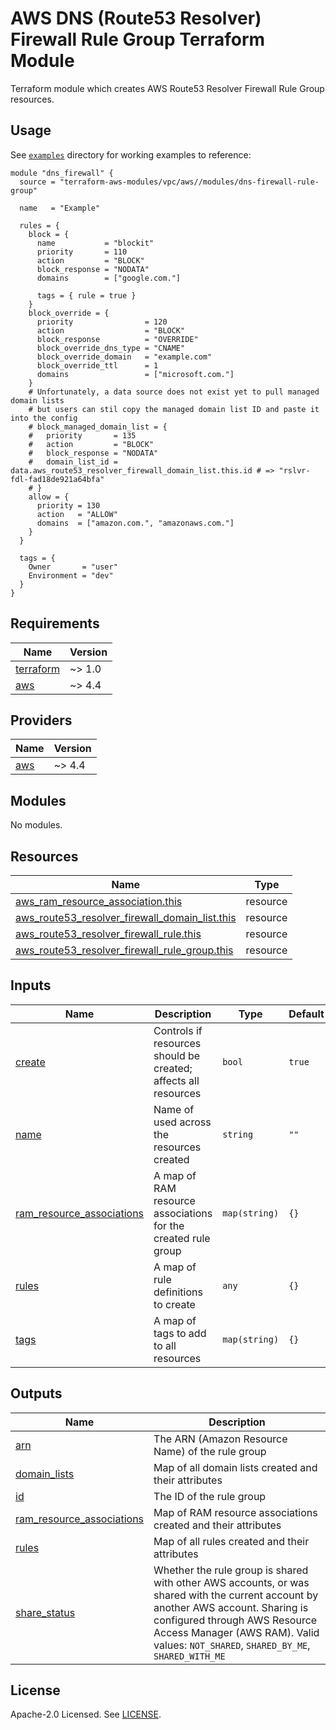 # AWS DNS (Route53 Resolver) Firewall Rule Group Terraform Module

Terraform module which creates AWS Route53 Resolver Firewall Rule Group resources.

## Usage

See [`examples`](https://github.com/clowdhaus/terraform-aws-vpc-v5/tree/main/examples) directory for working examples to reference:

```hcl
module "dns_firewall" {
  source = "terraform-aws-modules/vpc/aws//modules/dns-firewall-rule-group"

  name   = "Example"

  rules = {
    block = {
      name           = "blockit"
      priority       = 110
      action         = "BLOCK"
      block_response = "NODATA"
      domains        = ["google.com."]

      tags = { rule = true }
    }
    block_override = {
      priority                = 120
      action                  = "BLOCK"
      block_response          = "OVERRIDE"
      block_override_dns_type = "CNAME"
      block_override_domain   = "example.com"
      block_override_ttl      = 1
      domains                 = ["microsoft.com."]
    }
    # Unfortunately, a data source does not exist yet to pull managed domain lists
    # but users can stil copy the managed domain list ID and paste it into the config
    # block_managed_domain_list = {
    #   priority       = 135
    #   action         = "BLOCK"
    #   block_response = "NODATA"
    #   domain_list_id =  data.aws_route53_resolver_firewall_domain_list.this.id # => "rslvr-fdl-fad18de921a64bfa"
    # }
    allow = {
      priority = 130
      action   = "ALLOW"
      domains  = ["amazon.com.", "amazonaws.com."]
    }
  }

  tags = {
    Owner       = "user"
    Environment = "dev"
  }
}
```

<!-- BEGINNING OF PRE-COMMIT-TERRAFORM DOCS HOOK -->
## Requirements

| Name | Version |
|------|---------|
| <a name="requirement_terraform"></a> [terraform](#requirement\_terraform) | ~> 1.0 |
| <a name="requirement_aws"></a> [aws](#requirement\_aws) | ~> 4.4 |

## Providers

| Name | Version |
|------|---------|
| <a name="provider_aws"></a> [aws](#provider\_aws) | ~> 4.4 |

## Modules

No modules.

## Resources

| Name | Type |
|------|------|
| [aws_ram_resource_association.this](https://registry.terraform.io/providers/hashicorp/aws/latest/docs/resources/ram_resource_association) | resource |
| [aws_route53_resolver_firewall_domain_list.this](https://registry.terraform.io/providers/hashicorp/aws/latest/docs/resources/route53_resolver_firewall_domain_list) | resource |
| [aws_route53_resolver_firewall_rule.this](https://registry.terraform.io/providers/hashicorp/aws/latest/docs/resources/route53_resolver_firewall_rule) | resource |
| [aws_route53_resolver_firewall_rule_group.this](https://registry.terraform.io/providers/hashicorp/aws/latest/docs/resources/route53_resolver_firewall_rule_group) | resource |

## Inputs

| Name | Description | Type | Default | Required |
|------|-------------|------|---------|:--------:|
| <a name="input_create"></a> [create](#input\_create) | Controls if resources should be created; affects all resources | `bool` | `true` | no |
| <a name="input_name"></a> [name](#input\_name) | Name of used across the resources created | `string` | `""` | no |
| <a name="input_ram_resource_associations"></a> [ram\_resource\_associations](#input\_ram\_resource\_associations) | A map of RAM resource associations for the created rule group | `map(string)` | `{}` | no |
| <a name="input_rules"></a> [rules](#input\_rules) | A map of rule definitions to create | `any` | `{}` | no |
| <a name="input_tags"></a> [tags](#input\_tags) | A map of tags to add to all resources | `map(string)` | `{}` | no |

## Outputs

| Name | Description |
|------|-------------|
| <a name="output_arn"></a> [arn](#output\_arn) | The ARN (Amazon Resource Name) of the rule group |
| <a name="output_domain_lists"></a> [domain\_lists](#output\_domain\_lists) | Map of all domain lists created and their attributes |
| <a name="output_id"></a> [id](#output\_id) | The ID of the rule group |
| <a name="output_ram_resource_associations"></a> [ram\_resource\_associations](#output\_ram\_resource\_associations) | Map of RAM resource associations created and their attributes |
| <a name="output_rules"></a> [rules](#output\_rules) | Map of all rules created and their attributes |
| <a name="output_share_status"></a> [share\_status](#output\_share\_status) | Whether the rule group is shared with other AWS accounts, or was shared with the current account by another AWS account. Sharing is configured through AWS Resource Access Manager (AWS RAM). Valid values: `NOT_SHARED`, `SHARED_BY_ME`, `SHARED_WITH_ME` |
<!-- END OF PRE-COMMIT-TERRAFORM DOCS HOOK -->

## License

Apache-2.0 Licensed. See [LICENSE](https://github.com/clowdhaus/terraform-aws-vpc-v5/blob/main/LICENSE).
